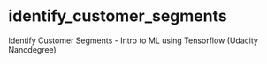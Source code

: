 # identify_customer_segments
Identify Customer Segments - Intro to ML using Tensorflow (Udacity Nanodegree)
